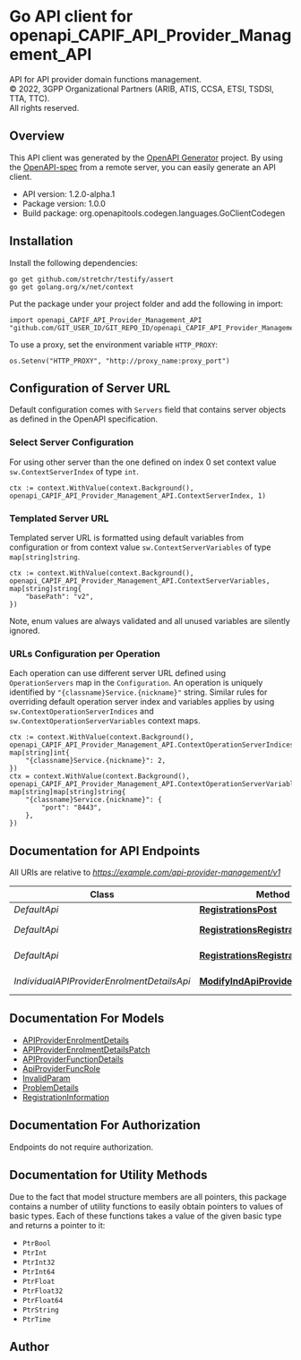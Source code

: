 # Go API client for openapi_CAPIF_API_Provider_Management_API

API for API provider domain functions management.  
© 2022, 3GPP Organizational Partners (ARIB, ATIS, CCSA, ETSI, TSDSI, TTA, TTC).  
All rights reserved.


## Overview
This API client was generated by the [OpenAPI Generator](https://openapi-generator.tech) project.  By using the [OpenAPI-spec](https://www.openapis.org/) from a remote server, you can easily generate an API client.

- API version: 1.2.0-alpha.1
- Package version: 1.0.0
- Build package: org.openapitools.codegen.languages.GoClientCodegen

## Installation

Install the following dependencies:

```shell
go get github.com/stretchr/testify/assert
go get golang.org/x/net/context
```

Put the package under your project folder and add the following in import:

```golang
import openapi_CAPIF_API_Provider_Management_API "github.com/GIT_USER_ID/GIT_REPO_ID/openapi_CAPIF_API_Provider_Management_API"
```

To use a proxy, set the environment variable `HTTP_PROXY`:

```golang
os.Setenv("HTTP_PROXY", "http://proxy_name:proxy_port")
```

## Configuration of Server URL

Default configuration comes with `Servers` field that contains server objects as defined in the OpenAPI specification.

### Select Server Configuration

For using other server than the one defined on index 0 set context value `sw.ContextServerIndex` of type `int`.

```golang
ctx := context.WithValue(context.Background(), openapi_CAPIF_API_Provider_Management_API.ContextServerIndex, 1)
```

### Templated Server URL

Templated server URL is formatted using default variables from configuration or from context value `sw.ContextServerVariables` of type `map[string]string`.

```golang
ctx := context.WithValue(context.Background(), openapi_CAPIF_API_Provider_Management_API.ContextServerVariables, map[string]string{
	"basePath": "v2",
})
```

Note, enum values are always validated and all unused variables are silently ignored.

### URLs Configuration per Operation

Each operation can use different server URL defined using `OperationServers` map in the `Configuration`.
An operation is uniquely identified by `"{classname}Service.{nickname}"` string.
Similar rules for overriding default operation server index and variables applies by using `sw.ContextOperationServerIndices` and `sw.ContextOperationServerVariables` context maps.

```golang
ctx := context.WithValue(context.Background(), openapi_CAPIF_API_Provider_Management_API.ContextOperationServerIndices, map[string]int{
	"{classname}Service.{nickname}": 2,
})
ctx = context.WithValue(context.Background(), openapi_CAPIF_API_Provider_Management_API.ContextOperationServerVariables, map[string]map[string]string{
	"{classname}Service.{nickname}": {
		"port": "8443",
	},
})
```

## Documentation for API Endpoints

All URIs are relative to *https://example.com/api-provider-management/v1*

Class | Method | HTTP request | Description
------------ | ------------- | ------------- | -------------
*DefaultApi* | [**RegistrationsPost**](docs/DefaultApi.md#registrationspost) | **Post** /registrations | 
*DefaultApi* | [**RegistrationsRegistrationIdDelete**](docs/DefaultApi.md#registrationsregistrationiddelete) | **Delete** /registrations/{registrationId} | 
*DefaultApi* | [**RegistrationsRegistrationIdPut**](docs/DefaultApi.md#registrationsregistrationidput) | **Put** /registrations/{registrationId} | 
*IndividualAPIProviderEnrolmentDetailsApi* | [**ModifyIndApiProviderEnrolment**](docs/IndividualAPIProviderEnrolmentDetailsApi.md#modifyindapiproviderenrolment) | **Patch** /registrations/{registrationId} | 


## Documentation For Models

 - [APIProviderEnrolmentDetails](docs/APIProviderEnrolmentDetails.md)
 - [APIProviderEnrolmentDetailsPatch](docs/APIProviderEnrolmentDetailsPatch.md)
 - [APIProviderFunctionDetails](docs/APIProviderFunctionDetails.md)
 - [ApiProviderFuncRole](docs/ApiProviderFuncRole.md)
 - [InvalidParam](docs/InvalidParam.md)
 - [ProblemDetails](docs/ProblemDetails.md)
 - [RegistrationInformation](docs/RegistrationInformation.md)


## Documentation For Authorization

 Endpoints do not require authorization.


## Documentation for Utility Methods

Due to the fact that model structure members are all pointers, this package contains
a number of utility functions to easily obtain pointers to values of basic types.
Each of these functions takes a value of the given basic type and returns a pointer to it:

* `PtrBool`
* `PtrInt`
* `PtrInt32`
* `PtrInt64`
* `PtrFloat`
* `PtrFloat32`
* `PtrFloat64`
* `PtrString`
* `PtrTime`

## Author



